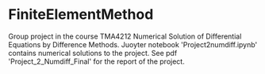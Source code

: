 # FiniteElementMethod
Group project in the course TMA4212 Numerical Solution of Differential Equations by Difference Methods. Juoyter notebook 'Project2numdiff.ipynb' contains numerical solutions to the project. See pdf 'Project_2_Numdiff_Final' for the report of the project.
